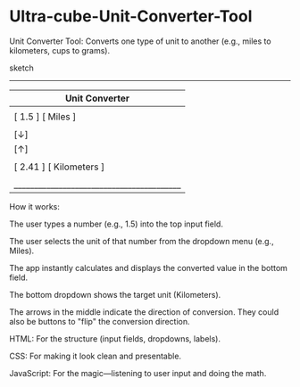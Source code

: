 # Ultra-cube-Unit-Converter-Tool
Unit Converter Tool: Converts one type of unit to another (e.g., miles to kilometers, cups to grams).

sketch
 _________________________________________
|         Unit Converter                  |
|-----------------------------------------|
|                                         |
|  [ 1.5 ]  [ Miles ]                     |
|                                         |
|          [↓]                            |
|          [↑]                            |
|                                         |
|  [ 2.41 ] [ Kilometers ]                |
|                                         |
|_________________________________________|

How it works:

The user types a number (e.g., 1.5) into the top input field.

The user selects the unit of that number from the dropdown menu (e.g., Miles).

The app instantly calculates and displays the converted value in the bottom field.

The bottom dropdown shows the target unit (Kilometers).

The arrows in the middle indicate the direction of conversion. They could also be buttons to "flip" the conversion direction.

HTML: For the structure (input fields, dropdowns, labels).

CSS: For making it look clean and presentable.

JavaScript: For the magic—listening to user input and doing the math.

